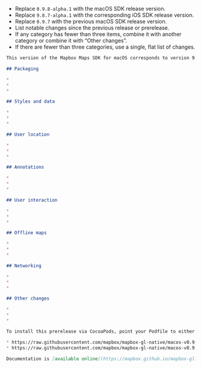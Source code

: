 * Replace `0.9.8-alpha.1` with the macOS SDK release version.
* Replace `9.8.7-alpha.1` with the corresponding iOS SDK release version.
* Replace `0.9.7` with the previous macOS SDK release version.
* List notable changes since the previous release or prerelease.
* If any category has fewer than three items, combine it with another category or combine it with “Other changes”.
* If there are fewer than three categories, use a single, flat list of changes.

```markdown
This version of the Mapbox Maps SDK for macOS corresponds to version 9.8.7-alpha.1 of the Mapbox Maps SDK for iOS. [Changes](https://github.com/mapbox/mapbox-gl-native/compare/macos-v0.9.7...macos-v0.9.8-alpha.1) since [macos-v0.9.7](https://github.com/mapbox/mapbox-gl-native/releases/tag/macos-v0.9.7):

## Packaging

* 
* 
* 

## Styles and data

* 
* 
* 

## User location

* 
* 
* 

## Annotations

* 
* 
* 

## User interaction

* 
* 
* 

## Offline maps

* 
* 
* 

## Networking

* 
* 
* 

## Other changes

* 
* 
* 

To install this prerelease via CocoaPods, point your Podfile to either of these URLs:

* https://raw.githubusercontent.com/mapbox/mapbox-gl-native/macos-v0.9.8-alpha.1/platform/macos/Mapbox-macOS-SDK.podspec
* https://raw.githubusercontent.com/mapbox/mapbox-gl-native/macos-v0.9.8-alpha.1/platform/macos/Mapbox-macOS-SDK-symbols.podspec.

Documentation is [available online](https://mapbox.github.io/mapbox-gl-native/macos/0.9.8-alpha.1/) or as part of the download.
```